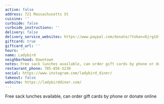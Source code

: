 ```yaml
---
active: false
address: 721 Massachusetts St
cuisine: ''
curbside: false
curbside_instructions: ''
delivery: false
delivery_service_websites: https://www.paypal.com/donate/?token=DjrgiUtpB3XvhXOzc4Nz5Nd76hmBY0aWVXiNjhX3n5RZwjjAsH6g_SovRIVisUalf9zBBG&country.x=US&locale.x=US
giftcard: true
giftcard_url: ''
hours: ''
name: Ladybird
neighborhood: Downtown
notes: Free sack lunches available, can order gift cards by phone or donate online
restaurant_phone: 785-856-5239
social: https://www.instagram.com/ladybird_diner/
takeout: false
website: https://ladybirddiner.com/
---
```


Free sack lunches available, can order gift cards by phone or donate online